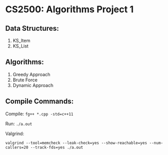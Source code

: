CS2500: Algorithms Project 1
============

## Data Structures:

1. KS_Item
2. KS_List

## Algorithms:

1. Greedy Approach
2. Brute Force
3. Dynamic Approach

## Compile Commands:
Compile: `fg++ *.cpp -std=c++11`

Run: `./a.out`

Valgrind: 

`valgrind --tool=memcheck --leak-check=yes --show-reachable=yes --num-callers=20 --track-fds=yes ./a.out`
